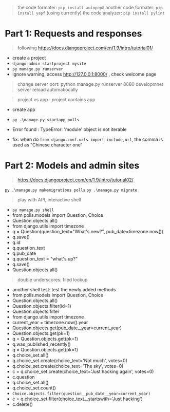 > the code formater: `pip install autopep8`
> another code formater: `pip install yapf` (using currently)
> the code analyzer: `pip install pylint`

# Part 1: Requests and responses
> following https://docs.djangoproject.com/en/1.9/intro/tutorial01/

- create a project
 - `django-admin startproject mysite`
- `py manage.py runserver`
- ignore warning, access http://127.0.0.1:8000/ , check welcome page

> change server port: python manage.py runserver 8080
> developmnet server reload automatiocally

> project vs app : project contains app

- create app
 - `py .\manage.py startapp polls`

- Error found : TypeError: 'module' object is not iterable
 - fix: when do `from django.conf.urls import include,url`, the comma is used as "Chinese character one"

# Part 2: Models and admin sites
> https://docs.djangoproject.com/en/1.9/intro/tutorial02/

`py .\manage.py makemigrations polls`
`py .\manage.py migrate`

> play with API, interactive shell

- `py manage.py shell` 
 - from polls.models import Question, Choice
 - Question.objects.all()
 - from django.utils import timezone
 - q = Question(question_text="What's new?", pub_date=timezone.now())
 - q.save()
 - q.id
 - q.question_text
 - q.pub_date
 - q.question_text = "what's up?"
 - q.save()
 - Question.objects.all()

> double underscores: filed lookup

- another shell test: test the newly added methods
 - from polls.models import Question, Choice
 - Question.objects.all()
 - Question.objects.filter(id=1)
 - Question.objects.filter
 - from django.utils import timezone
 - current_year = timezone.now().year
 - Question.objects.get(pub_date__year=current_year)
 - Question.objects.get(pk=1)
 - q = Question.objects.get(pk=1)
 - q.was_published_recently()
 - q = Question.objects.get(pk=1)
 - q.choice_set.all()
 - q.choice_set.create(choice_text='Not much', votes=0)
 - q.choice_set.create(choice_text='The sky', votes=0)
 - c = q.choice_set.create(choice_text='Just hacking again', votes=0)
 - c.question
 - q.choice_set.all()
 - q.choice_set.count()
 - `Choice.objects.filter(question__pub_date__year=current_year)`
 - c = q.choice_set.filter(choice_text__startswith='Just hacking')
 - c.delete()

